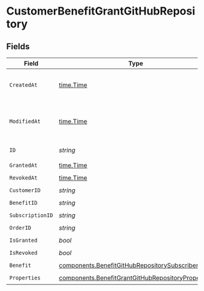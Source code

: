 # CustomerBenefitGrantGitHubRepository


## Fields

| Field                                                                                                                  | Type                                                                                                                   | Required                                                                                                               | Description                                                                                                            |
| ---------------------------------------------------------------------------------------------------------------------- | ---------------------------------------------------------------------------------------------------------------------- | ---------------------------------------------------------------------------------------------------------------------- | ---------------------------------------------------------------------------------------------------------------------- |
| `CreatedAt`                                                                                                            | [time.Time](https://pkg.go.dev/time#Time)                                                                              | :heavy_check_mark:                                                                                                     | Creation timestamp of the object.                                                                                      |
| `ModifiedAt`                                                                                                           | [time.Time](https://pkg.go.dev/time#Time)                                                                              | :heavy_check_mark:                                                                                                     | Last modification timestamp of the object.                                                                             |
| `ID`                                                                                                                   | *string*                                                                                                               | :heavy_check_mark:                                                                                                     | The ID of the object.                                                                                                  |
| `GrantedAt`                                                                                                            | [time.Time](https://pkg.go.dev/time#Time)                                                                              | :heavy_check_mark:                                                                                                     | N/A                                                                                                                    |
| `RevokedAt`                                                                                                            | [time.Time](https://pkg.go.dev/time#Time)                                                                              | :heavy_check_mark:                                                                                                     | N/A                                                                                                                    |
| `CustomerID`                                                                                                           | *string*                                                                                                               | :heavy_check_mark:                                                                                                     | N/A                                                                                                                    |
| `BenefitID`                                                                                                            | *string*                                                                                                               | :heavy_check_mark:                                                                                                     | N/A                                                                                                                    |
| `SubscriptionID`                                                                                                       | *string*                                                                                                               | :heavy_check_mark:                                                                                                     | N/A                                                                                                                    |
| `OrderID`                                                                                                              | *string*                                                                                                               | :heavy_check_mark:                                                                                                     | N/A                                                                                                                    |
| `IsGranted`                                                                                                            | *bool*                                                                                                                 | :heavy_check_mark:                                                                                                     | N/A                                                                                                                    |
| `IsRevoked`                                                                                                            | *bool*                                                                                                                 | :heavy_check_mark:                                                                                                     | N/A                                                                                                                    |
| `Benefit`                                                                                                              | [components.BenefitGitHubRepositorySubscriber](../../models/components/benefitgithubrepositorysubscriber.md)           | :heavy_check_mark:                                                                                                     | N/A                                                                                                                    |
| `Properties`                                                                                                           | [components.BenefitGrantGitHubRepositoryProperties](../../models/components/benefitgrantgithubrepositoryproperties.md) | :heavy_check_mark:                                                                                                     | N/A                                                                                                                    |